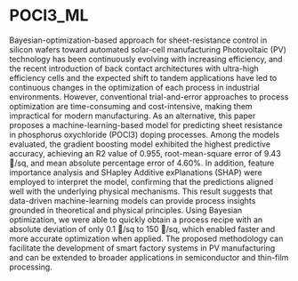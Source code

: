 # POCl3_ML
Bayesian-optimization-based approach for sheet-resistance control in silicon wafers toward automated solar-cell manufacturing
Photovoltaic (PV) technology has been continuously evolving with increasing efficiency, and the recent introduction of back contact architectures with ultra-high efficiency cells and the expected shift to tandem applications have led to continuous changes in the optimization of each process in industrial environments. However, conventional trial-and-error approaches to process optimization are time-consuming and cost-intensive, making them impractical for modern manufacturing. As an alternative, this paper proposes a machine-learning-based model for predicting sheet resistance in phosphorus oxychloride (POCl3) doping processes. Among the models evaluated, the gradient boosting model exhibited the highest predictive accuracy, achieving an R2 value of 0.955, root-mean-square error of 9.43 /sq, and mean absolute percentage error of 4.60%. In addition, feature importance analysis and SHapley Additive exPlanations (SHAP) were employed to interpret the model, confirming that the predictions aligned well with the underlying physical mechanisms. This result suggests that data-driven machine-learning models can provide process insights grounded in theoretical and physical principles. Using Bayesian optimization, we were able to quickly obtain a process recipe with an absolute deviation of only 0.1 /sq to 150 /sq, which enabled faster and more accurate optimization when applied. The proposed methodology can facilitate the development of smart factory systems in PV manufacturing and can be extended to broader applications in semiconductor and thin-film processing.
